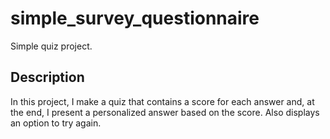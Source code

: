 # simple_survey_questionnaire

Simple quiz project.

## Description

In this project, I make a quiz that contains a score for each answer and, at the end, I present a personalized answer based on the score. 
Also displays an option to try again.
